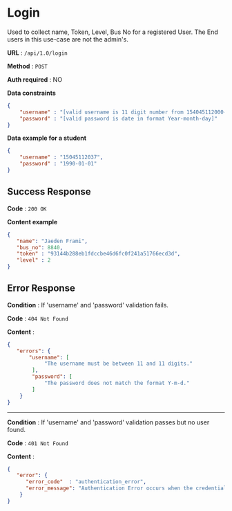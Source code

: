# Login

Used to collect name, Token, Level, Bus No for a registered User.
The End users in this use-case are not the admin's.

**URL** : `/api/1.0/login`

**Method** : `POST`

**Auth required** : NO

**Data constraints**

```json
{
    "username" : "[valid username is 11 digit number from 154045112000-2038]",
    "password" : "[valid password is date in format Year-month-day]"
}
```

**Data example for a student**

```json
{
    "username" : "15045112037",
    "password" : "1990-01-01"
}
```

## Success Response

**Code** : `200 OK`

**Content example**

```json
{
   "name": "Jaeden Frami",
   "bus_no": 8840,
   "token" : "93144b288eb1fdccbe46d6fc0f241a51766ecd3d",
   "level" : 2
}
```

## Error Response

**Condition** : If 'username' and 'password' validation fails.

**Code** : `404 Not Found`

**Content** :

```json
{
   "errors": {
       "username": [
            "The username must be between 11 and 11 digits."
        ],
        "password": [
            "The password does not match the format Y-m-d."
        ]
    }
}
```
___
**Condition** : If 'username' and 'password' validation passes but no user found.

**Code** : `401 Not Found`

**Content** :

```json
{
   "error": {
      "error_code"  : "authentication_error",
      "error_message": "Authentication Error occurs when the credentials do not match any database resource."
    }
}
```
